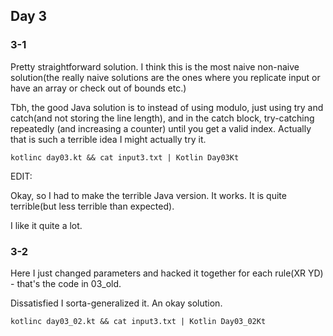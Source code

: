 ## Day 3

### 3-1

Pretty straightforward solution. I think this is the most naive non-naive solution(the really naive
solutions are the ones where you replicate input or have an array or check out of bounds etc.)

Tbh, the good Java solution is to instead of using modulo, just using try and catch(and not storing
the line length), and in the catch block, try-catching repeatedly (and increasing a counter) until you get
a valid index. Actually that is such a terrible idea I might actually try it.

```
kotlinc day03.kt && cat input3.txt | Kotlin Day03Kt
```

EDIT:

Okay, so I had to make the terrible Java version. It works. It is quite terrible(but less terrible
than expected).

I like it quite a lot.

### 3-2

Here I just changed parameters and hacked it together for each rule(XR YD) - that's the code in 03_old.

Dissatisfied I sorta-generalized it. An okay solution.
```
kotlinc day03_02.kt && cat input3.txt | Kotlin Day03_02Kt
```
